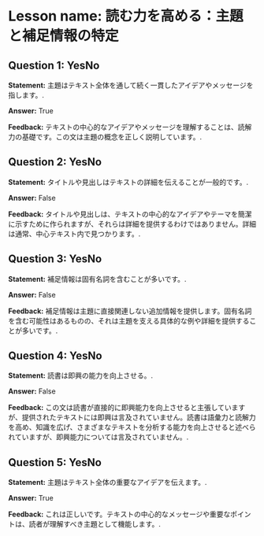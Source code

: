# Lesson name: 読む力を高める：主題と補足情報の特定

## Question 1: YesNo

**Statement:** 主題はテキスト全体を通して続く一貫したアイデアやメッセージを指します。.

**Answer:** True

**Feedback:**
テキストの中心的なアイデアやメッセージを理解することは、読解力の基礎です。この文は主題の概念を正しく説明しています。.


## Question 2: YesNo

**Statement:** タイトルや見出しはテキストの詳細を伝えることが一般的です。.

**Answer:** False

**Feedback:**
タイトルや見出しは、テキストの中心的なアイデアやテーマを簡潔に示すために作られますが、それらは詳細を提供するわけではありません。詳細は通常、中心テキスト内で見つかります。.


## Question 3: YesNo

**Statement:** 補足情報は固有名詞を含むことが多いです。.

**Answer:** False

**Feedback:**
補足情報は主題に直接関連しない追加情報を提供します。固有名詞を含む可能性はあるものの、それは主題を支える具体的な例や詳細を提供することが多いです。.


## Question 4: YesNo

**Statement:** 読書は即興の能力を向上させる。.

**Answer:** False

**Feedback:**
この文は読書が直接的に即興能力を向上させると主張していますが、提供されたテキストには即興は言及されていません。読書は語彙力と読解力を高め、知識を広げ、さまざまなテキストを分析する能力を向上させると述べられていますが、即興能力については言及されていません。.


## Question 5: YesNo

**Statement:** 主題はテキスト全体の重要なアイデアを伝えます。.

**Answer:** True

**Feedback:**
これは正しいです。テキストの中心的なメッセージや重要なポイントは、読者が理解すべき主題として機能します。.

